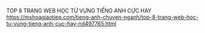 TOP 8 TRANG WEB HỌC TỪ VỰNG TIẾNG ANH CỰC HAY
	https://mshoagiaotiep.com/tieng-anh-chuyen-nganh/top-8-trang-web-hoc-tu-vung-tieng-anh-cuc-hay-nd497765.html